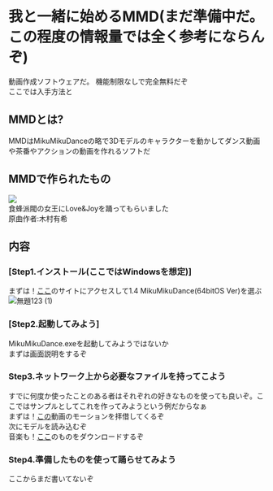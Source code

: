 # 我と一緒に始めるMMD(まだ準備中だ。この程度の情報量では全く参考にならんぞ)
動画作成ソフトウェアだ。
機能制限なしで完全無料だぞ  
ここでは入手方法と
## MMDとは?
MMDはMikuMikuDanceの略で3Dモデルのキャラクターを動かしてダンス動画や茶番やアクションの動画を作れるソフトだ

## MMDで作られたもの
[![](https://img.youtube.com/vi/T_ILzu65L20/0.jpg)](https://www.youtube.com/watch?v=T_ILzu65L20)  
食蜂派閥の女王にLove&Joyを踊ってもらいました  
原曲作者:木村有希

## 内容
### [Step1.インストール(ここではWindowsを想定)]
まずは！[ここ](https://sites.google.com/view/vpvp/)のサイトにアクセスして1.4 MikuMikuDance(64bitOS Ver)を選ぶ  
![無題123 (1)](https://github.com/user-attachments/assets/18c4382d-94d7-42db-bf04-45193a49ead8)

### [Step2.起動してみよう]
MikuMikuDance.exeを起動してみようではないか  
まずは画面説明をするぞ
### Step3.ネットワーク上から必要なファイルを持ってこよう
すでに何度か使ったことのある者はそれぞれの好きなものを使っても良いぞ。ここではサンプルとしてこれを作ってみようという例だからなぁ  
まずは！[この](https://www.nicovideo.jp/watch/sm35666874)動画のモーションを拝借してくるぞ  
次にモデルを読み込むぞ  
音楽も！[ここ]()のものをダウンロードするぞ
### Step4.準備したものを使って踊らせてみよう
ここからまだ書いてないぞ
